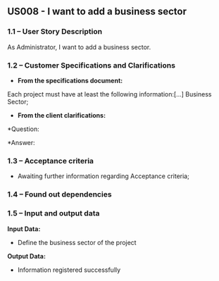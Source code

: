 ## **US008 - I want to add a business sector**

### **1.1 – User Story Description**

As Administrator, I want to add a business sector.

### **1.2 – Customer Specifications and Clarifications**

- **From the specifications document:**

Each project must have at least the following information:[…] Business Sector;

- **From the client clarifications:**

*Question: 

*Answer: 

### **1.3 – Acceptance criteria**

- Awaiting further information regarding Acceptance criteria;

### **1.4 – Found out dependencies**

### **1.5 – Input and output data**

**Input Data:**

- Define the business sector of the project

**Output Data:**

- Information registered successfully